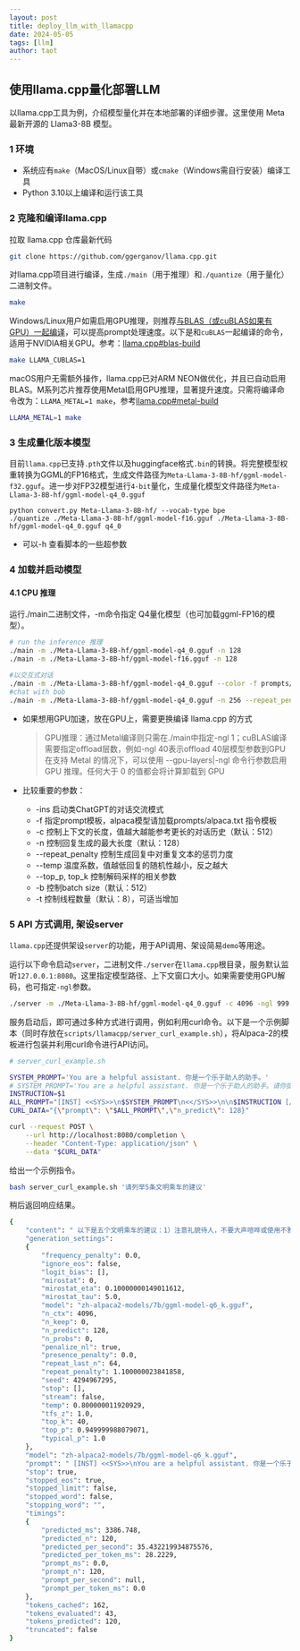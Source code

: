 ```yaml
---
layout: post
title: deploy_llm_with_llamacpp
date: 2024-05-05
tags: [llm]
author: taot
---
```


## 使用llama.cpp量化部署LLM

以llama.cpp工具为例，介绍模型量化并在本地部署的详细步骤。这里使用 Meta最新开源的 Llama3-8B 模型。

### 1 环境
* 系统应有`make`（MacOS/Linux自带）或`cmake`（Windows需自行安装）编译工具
* Python 3.10以上编译和运行该工具


### 2 克隆和编译llama.cpp

拉取 llama.cpp 仓库最新代码
```bash
git clone https://github.com/ggerganov/llama.cpp.git
```

对llama.cpp项目进行编译，生成`./main`（用于推理）和`./quantize`（用于量化）二进制文件。
```bash
make
```

Windows/Linux用户如需启用GPU推理，则推荐[与BLAS（或cuBLAS如果有GPU）一起编译](https://github.com/ggerganov/llama.cpp#blas-build)，可以提高prompt处理速度。以下是和`cuBLAS`一起编译的命令，适用于NVIDIA相关GPU。参考：[llama.cpp#blas-build](https://github.com/ggerganov/llama.cpp#blas-build)
```bash
make LLAMA_CUBLAS=1
```

macOS用户无需额外操作，llama.cpp已对ARM NEON做优化，并且已自动启用BLAS。M系列芯片推荐使用Metal启用GPU推理，显著提升速度。只需将编译命令改为：`LLAMA_METAL=1 make`，参考[llama.cpp#metal-build](https://github.com/ggerganov/llama.cpp#metal-build)
```bash
LLAMA_METAL=1 make
```

### 3 生成量化版本模型

目前`llama.cpp`已支持`.pth`文件以及huggingface格式`.bin`的转换。将完整模型权重转换为GGML的FP16格式，生成文件路径为`Meta-Llama-3-8B-hf/ggml-model-f32.gguf`。进一步对FP32模型进行`4-bit`量化，生成量化模型文件路径为`Meta-Llama-3-8B-hf/ggml-model-q4_0.gguf`
```
python convert.py Meta-Llama-3-8B-hf/ --vocab-type bpe
./quantize ./Meta-Llama-3-8B-hf/ggml-model-f16.gguf ./Meta-Llama-3-8B-hf/ggml-model-q4_0.gguf q4_0
```

* 可以-h 查看脚本的一些超参数

### 4 加载并启动模型

#### 4.1 CPU 推理

运行./main二进制文件，-m命令指定 Q4量化模型（也可加载ggml-FP16的模型）。
```bash
# run the inference 推理
./main -m ./Meta-Llama-3-8B-hf/ggml-model-q4_0.gguf -n 128
./main -m ./Meta-Llama-3-8B-hf/ggml-model-f16.gguf -n 128

#以交互式对话
./main -m ./Meta-Llama-3-8B-hf/ggml-model-q4_0.gguf --color -f prompts/alpaca.txt -ins -c 2048 --temp 0.2 -n 256 --repeat_penalty 1.3
#chat with bob
./main -m ./Meta-Llama-3-8B-hf/ggml-model-q4_0.gguf -n 256 --repeat_penalty 1.0 --color -i -r "User:" -f prompts/chat-with-bob.txt
```

* 如果想用GPU加速，放在GPU上，需要更换编译 llama.cpp 的方式
  > GPU推理：通过Metal编译则只需在./main中指定-ngl 1；cuBLAS编译需要指定offload层数，例如-ngl 40表示offload 40层模型参数到GPU
  > 在支持 Metal 的情况下，可以使用 --gpu-layers|-ngl 命令行参数启用 GPU 推理。任何大于 0 的值都会将计算卸载到 GPU

* 比较重要的参数：
  * -ins 启动类ChatGPT的对话交流模式
  * -f 指定prompt模板，alpaca模型请加载prompts/alpaca.txt 指令模板
  * -c 控制上下文的长度，值越大越能参考更长的对话历史（默认：512）
  * -n 控制回复生成的最大长度（默认：128）
  * --repeat_penalty 控制生成回复中对重复文本的惩罚力度
  * --temp 温度系数，值越低回复的随机性越小，反之越大
  * --top_p, top_k 控制解码采样的相关参数
  * -b 控制batch size（默认：512）
  * -t 控制线程数量（默认：8），可适当增加

### 5 API 方式调用, 架设server

`llama.cpp`还提供架设`server`的功能，用于API调用、架设简易`demo`等用途。

运行以下命令启动`server`，二进制文件`./server`在`llama.cpp`根目录，服务默认监听`127.0.0.1:8080`。这里指定模型路径、上下文窗口大小。如果需要使用GPU解码，也可指定`-ngl`参数。
```bash
./server -m ./Meta-Llama-3-8B-hf/ggml-model-q4_0.gguf -c 4096 -ngl 999
```

服务启动后，即可通过多种方式进行调用，例如利用curl命令。以下是一个示例脚本（同时存放在`scripts/llamacpp/server_curl_example.sh`），将Alpaca-2的模板进行包装并利用curl命令进行API访问。
```bash
# server_curl_example.sh

SYSTEM_PROMPT='You are a helpful assistant. 你是一个乐于助人的助手。'
# SYSTEM_PROMPT='You are a helpful assistant. 你是一个乐于助人的助手。请你提供专业、有逻辑、内容真实、有价值的详细回复。' # Try this one, if you prefer longer response.
INSTRUCTION=$1
ALL_PROMPT="[INST] <<SYS>>\n$SYSTEM_PROMPT\n<</SYS>>\n\n$INSTRUCTION [/INST]"
CURL_DATA="{\"prompt\": \"$ALL_PROMPT\",\"n_predict\": 128}"

curl --request POST \
    --url http://localhost:8080/completion \
    --header "Content-Type: application/json" \
    --data "$CURL_DATA"
```

给出一个示例指令。
```bash
bash server_curl_example.sh '请列举5条文明乘车的建议'
```

稍后返回响应结果。
```bash
{
	"content": " 以下是五个文明乘车的建议：1）注意礼貌待人，不要大声喧哗或使用不雅用语；2）保持车厢整洁卫生，丢弃垃圾时要及时处理；3）不影响他人休息和正常工作时间，避免在车厢内做剧烈运动、吃零食等有异味的行为；4）遵守乘车纪律，尊重公共交通工具的规则和制度；5）若遇到突发状况或紧急情况，请保持冷静并配合相关部门的工作。这些建议旨在提高公民道德水平和社会文明程度，共同营造一个和谐、舒适的乘坐环境。",
	"generation_settings": 
    {
		"frequency_penalty": 0.0,
		"ignore_eos": false,
		"logit_bias": [],
		"mirostat": 0,
		"mirostat_eta": 0.10000000149011612,
		"mirostat_tau": 5.0,
		"model": "zh-alpaca2-models/7b/ggml-model-q6_k.gguf",
		"n_ctx": 4096,
		"n_keep": 0,
		"n_predict": 128,
		"n_probs": 0,
		"penalize_nl": true,
		"presence_penalty": 0.0,
		"repeat_last_n": 64,
		"repeat_penalty": 1.100000023841858,
		"seed": 4294967295,
		"stop": [],
		"stream": false,
		"temp": 0.800000011920929,
		"tfs_z": 1.0,
		"top_k": 40,
		"top_p": 0.949999988079071,
		"typical_p": 1.0
	},
	"model": "zh-alpaca2-models/7b/ggml-model-q6_k.gguf",
	"prompt": " [INST] <<SYS>>\nYou are a helpful assistant. 你是一个乐于助人的助手。\n<</SYS>>\n\n请列举5条文明乘车的建议 [/INST]",
	"stop": true,
	"stopped_eos": true,
	"stopped_limit": false,
	"stopped_word": false,
	"stopping_word": "",
	"timings": 
    {
		"predicted_ms": 3386.748,
		"predicted_n": 120,
		"predicted_per_second": 35.432219934875576,
		"predicted_per_token_ms": 28.2229,
		"prompt_ms": 0.0,
		"prompt_n": 120,
		"prompt_per_second": null,
		"prompt_per_token_ms": 0.0
	},
	"tokens_cached": 162,
	"tokens_evaluated": 43,
	"tokens_predicted": 120,
	"truncated": false
}
```
